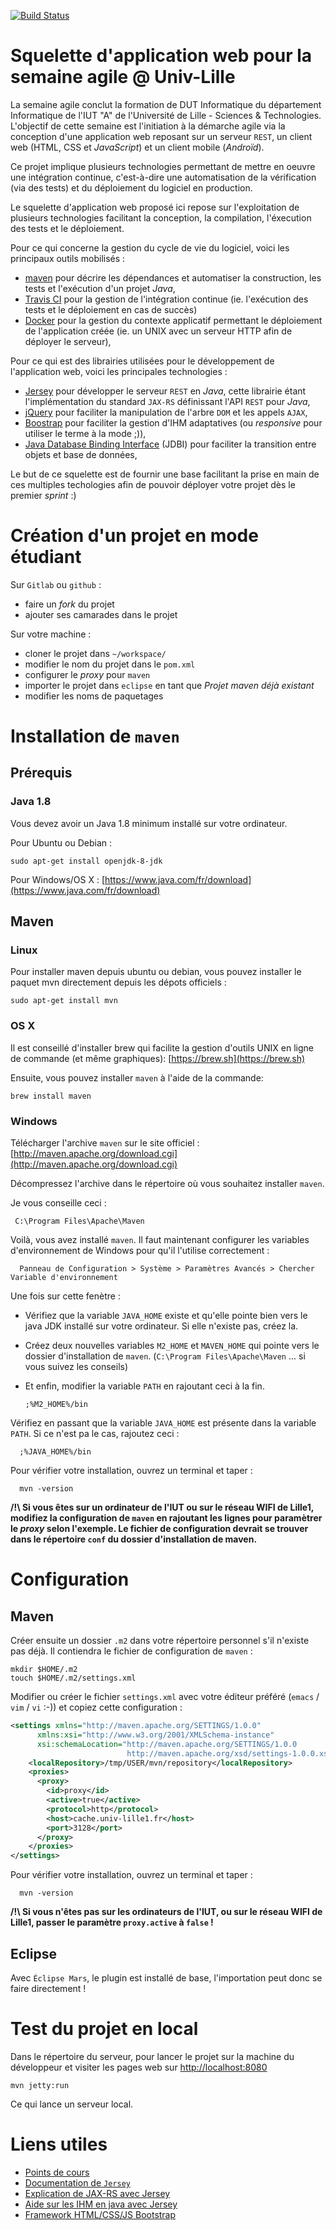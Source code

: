 [![Build Status](https://travis-ci.org/iut-lille/jersey-skeleton.svg?branch=master)](https://travis-ci.org/iut-lille/jersey-skeleton)

# Squelette d'application web pour la semaine agile @ Univ-Lille

La semaine agile conclut la formation de DUT Informatique du département Informatique de l'IUT "A" de l'Université de Lille - Sciences & Technologies. L'objectif de cette semaine est l'initiation à la démarche agile via la conception d'une application web reposant sur un serveur `REST`, un client web (HTML, CSS et *JavaScript*) et un client mobile (*Androïd*).

Ce projet implique plusieurs technologies permettant de mettre en oeuvre une intégration continue, c'est-à-dire une automatisation de la vérification (via des tests) et du déploiement du logiciel en production.

Le squelette d'application web proposé ici repose sur l'exploitation de plusieurs technologies facilitant la conception, la compilation, l'éxecution des tests et le déploiement.

Pour ce qui concerne la gestion du cycle de vie du logiciel, voici les principaux outils mobilisés :
- [maven](https://maven.apache.org) pour décrire les dépendances et automatiser la construction, les tests et l'exécution d'un projet *Java*,
- [Travis CI](https://travis-ci.org) pour la gestion de l'intégration continue (ie. l'exécution des tests et le déploiement en cas de succès)
- [Docker](https://www.docker.com) pour la gestion du contexte applicatif permettant le déploiement de l'application créée (ie. un UNIX avec un serveur HTTP afin de déployer le serveur),

Pour ce qui est des librairies utilisées pour le développement de l'application web, voici les principales technologies :
- [Jersey](https://jersey.java.net) pour développer le serveur `REST` en *Java*, cette librairie étant l'implémentation du standard `JAX-RS` définissant l'API `REST` pour *Java*,
- [jQuery](https://jquery.com) pour faciliter la manipulation de l'arbre `DOM` et les appels `AJAX`,
- [Boostrap](http://getbootstrap.com) pour faciliter la gestion d'IHM adaptatives (ou *responsive* pour utiliser le terme à la mode ;)), 
- [Java Database Binding Interface](http://jdbi.org) (JDBI) pour faciliter la transition entre objets et base de données,

Le but de ce squelette est de fournir une base facilitant la prise en main de ces multiples techologies afin de pouvoir déployer votre projet dès le premier *sprint* :)

# Création d'un projet en mode étudiant

Sur ``Gitlab`` ou ``github`` :

- faire un *fork* du projet 
- ajouter ses camarades dans le projet

Sur votre machine :

- cloner le projet dans `~/workspace/`
- modifier le nom du projet dans le `pom.xml`
- configurer le *proxy* pour `maven`
- importer le projet dans `eclipse` en tant que *Projet maven déjà existant*
- modifier les noms de paquetages

# Installation de `maven`
## Prérequis
### Java 1.8
Vous devez avoir un Java 1.8 minimum installé sur votre ordinateur.

Pour Ubuntu ou Debian :

    sudo apt-get install openjdk-8-jdk

Pour Windows/OS X : [https://www.java.com/fr/download](https://www.java.com/fr/download)

## Maven
### Linux
Pour installer maven depuis ubuntu ou debian, vous pouvez installer le paquet mvn directement depuis les dépots officiels :

    sudo apt-get install mvn


### OS X
Il est conseillé d'installer brew qui facilite la gestion d'outils UNIX en ligne de commande (et même graphiques): [https://brew.sh](https://brew.sh)

Ensuite, vous pouvez installer ``maven`` à l'aide de la commande:

    brew install maven

### Windows
Télécharger l'archive `maven` sur le site officiel : [http://maven.apache.org/download.cgi](http://maven.apache.org/download.cgi)

Décompressez l'archive dans le répertoire où vous souhaitez installer `maven`.

Je vous conseille ceci : 

     C:\Program Files\Apache\Maven

Voilà, vous avez installé `maven`. Il faut maintenant configurer les variables d'environnement de Windows pour qu'il l'utilise correctement :

      Panneau de Configuration > Système > Paramètres Avancés > Chercher Variable d'environnement

Une fois sur cette fenètre :

- Vérifiez que la variable `JAVA_HOME` existe et qu'elle pointe bien vers le java JDK installé sur votre ordinateur. Si elle n'existe pas, créez la.
- Créez deux nouvelles variables `M2_HOME` et `MAVEN_HOME` qui pointe vers le dossier d'installation de `maven`. (`C:\Program Files\Apache\Maven` ... si vous suivez les conseils)
- Et enfin, modifier la variable `PATH` en rajoutant ceci à la fin.

    `;%M2_HOME%/bin`

Vérifiez en passant que la variable `JAVA_HOME` est présente dans la variable `PATH`. Si ce n'est pa le cas, rajoutez ceci :

      ;%JAVA_HOME%/bin

Pour vérifier votre installation, ouvrez un terminal et taper :
  
      mvn -version


**/!\ Si vous êtes sur un ordinateur de l'IUT ou sur le réseau WIFI de Lille1, modifiez la configuration de `maven` en rajoutant les lignes pour paramètrer le *proxy* selon l'exemple. Le fichier de configuration devrait se trouver dans le répertoire `conf` du dossier d'installation de maven.**

# Configuration
## Maven

Créer ensuite un dossier `.m2` dans votre répertoire personnel s'il n'existe pas déjà. Il contiendra le fichier de configuration de `maven` :

    mkdir $HOME/.m2
    touch $HOME/.m2/settings.xml

Modifier ou créer le fichier `settings.xml` avec votre éditeur préféré (`emacs` / `vim` / `vi` :-)) et copiez cette configuration :

```xml
<settings xmlns="http://maven.apache.org/SETTINGS/1.0.0"
      xmlns:xsi="http://www.w3.org/2001/XMLSchema-instance"
      xsi:schemaLocation="http://maven.apache.org/SETTINGS/1.0.0
                          http://maven.apache.org/xsd/settings-1.0.0.xsd">
    <localRepository>/tmp/USER/mvn/repository</localRepository>
    <proxies>
      <proxy>
        <id>proxy</id>
        <active>true</active>
        <protocol>http</protocol>
        <host>cache.univ-lille1.fr</host>
        <port>3128</port>
      </proxy>
    </proxies>
</settings>
```

Pour vérifier votre installation, ouvrez un terminal et taper :
  
      mvn -version


**/!\ Si vous n'êtes pas sur les ordinateurs de l'IUT, ou sur le réseau WIFI de Lille1, passer le paramètre `proxy.active` à `false` !**

## Eclipse

Avec `Éclipse Mars`, le plugin est installé de base, l'importation peut donc se faire directement !

# Test du projet en local

Dans le répertoire du serveur, pour lancer le projet sur la machine du développeur et visiter les pages web sur [http://localhost:8080](http://localhost:8080)

    mvn jetty:run

Ce qui lance un serveur local.

# Liens utiles
- [Points de cours](doc/cours.md)
- [Documentation de `Jersey`](https://jersey.java.net/documentation/latest/index.html)
- [Explication de JAX-RS avec Jersey](http://coenraets.org/blog/2011/12/restful-services-with-jquery-and-java-using-jax-rs-and-jersey)
- [Aide sur les IHM en java avec Jersey](http://thierry-leriche-dessirier.developpez.com/tutoriels/java/client-swing-menus-filtres-rest-service/)
- [Framework HTML/CSS/JS Bootstrap](http://getbootstrap.com)
